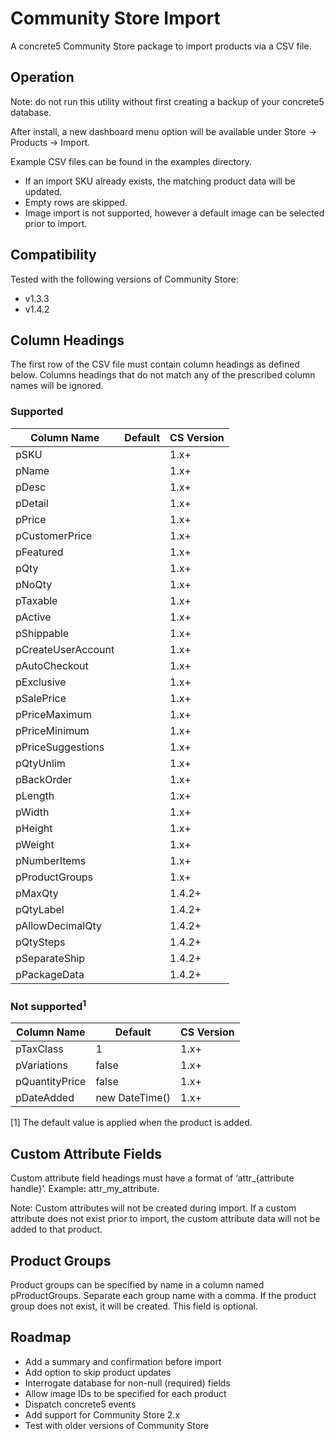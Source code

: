 # Community Store Import
A concrete5 Community Store package to import products via a CSV file.

## Operation
Note: do not run this utility without first creating a backup of your concrete5 database.

After install, a new dashboard menu option will be available under Store -> Products -> Import.

Example CSV files can be found in the examples directory.

* If an import SKU already exists, the matching product data will be updated.
* Empty rows are skipped.
* Image import is not supported, however a default image can be selected prior to import.

## Compatibility

Tested with the following versions of Community Store:

* v1.3.3
* v1.4.2

## Column Headings
The first row of the CSV file must contain column headings as defined below. Columns headings that do not match any of the prescribed column names will be ignored.

### Supported
Column Name | Default | CS Version
----------- | ------- | ----------
pSKU | | 1.x+
pName | | 1.x+
pDesc | | 1.x+
pDetail | | 1.x+
pPrice | | 1.x+
pCustomerPrice | | 1.x+
pFeatured | | 1.x+
pQty | | 1.x+
pNoQty | | 1.x+
pTaxable | | 1.x+
pActive | | 1.x+
pShippable | | 1.x+
pCreateUserAccount | | 1.x+
pAutoCheckout | | 1.x+
pExclusive | | 1.x+
pSalePrice | | 1.x+
pPriceMaximum | | 1.x+
pPriceMinimum | | 1.x+
pPriceSuggestions | | 1.x+
pQtyUnlim | | 1.x+
pBackOrder | | 1.x+
pLength | | 1.x+
pWidth | | 1.x+
pHeight | | 1.x+
pWeight | | 1.x+
pNumberItems | | 1.x+
pProductGroups | | 1.x+
pMaxQty | | 1.4.2+
pQtyLabel | | 1.4.2+
pAllowDecimalQty | | 1.4.2+
pQtySteps | | 1.4.2+
pSeparateShip | | 1.4.2+
pPackageData | | 1.4.2+

### Not supported<sup>1</sup>
Column Name | Default | CS Version
----------- | ------- | ----------
pTaxClass | 1 | 1.x+
pVariations | false | 1.x+
pQuantityPrice | false | 1.x+
pDateAdded | new DateTime() | 1.x+

[1] The default value is applied when the product is added.

## Custom Attribute Fields
Custom attribute field headings must have a format of ‘attr_{attribute handle}’. Example: attr_my_attribute.

Note: Custom attributes will not be created during import. If a custom attribute does not exist prior to import, the custom attribute data will not be added to that product.

## Product Groups
Product groups can be specified by name in a column named pProductGroups. Separate each group name with a comma.  If the product group does not exist, it will be created. This field is optional.

## Roadmap
* Add a summary and confirmation before import
* Add option to skip product updates
* Interrogate database for non-null (required) fields
* Allow image IDs to be specified for each product
* Dispatch concrete5 events
* Add support for Community Store 2.x
* Test with older versions of Community Store

